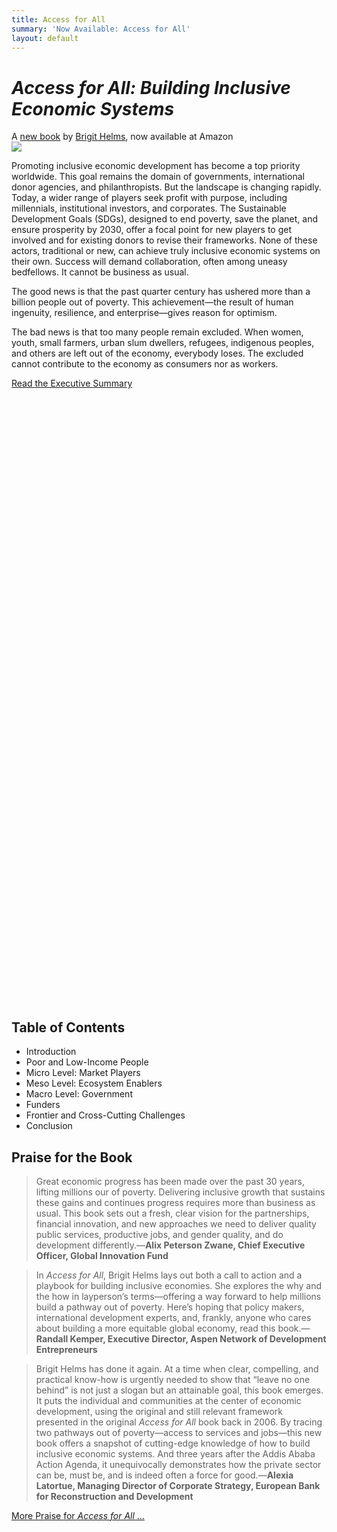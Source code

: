 ```yaml
---
title: Access for All
summary: 'Now Available: Access for All'
layout: default
---
```


# _Access for All: Building Inclusive Economic Systems_

<aside> A <a href="https://www.amazon.com/dp/1732704007/ref=sr_1_5?s=books&ie=UTF8&qid=1542119152&sr=1-5">new book</a> by <a href="/who-we-are/our-team/brigit-helms">Brigit Helms</a>, now available at Amazon</aside>

<img src="/uploads/access-for-all-cover.jpg" class="float-left">

Promoting inclusive economic development has become a top priority worldwide. This goal remains the domain of governments, international donor agencies, and philanthropists. But the landscape is changing rapidly. Today, a wider range of players seek profit with purpose, including millennials, institutional investors, and corporates. The Sustainable Development Goals (SDGs), designed to end poverty, save the planet, and ensure prosperity by 2030, offer a focal point for new players to get involved and for existing donors to revise their frameworks. None of these actors, traditional or new, can achieve truly inclusive economic systems on their own. Success will demand collaboration, often among uneasy bedfellows. It cannot be business as usual.

The good news is that the past quarter century has ushered more than a billion people out of poverty. This achievement—the result of human ingenuity, resilience, and enterprise—gives reason for optimism. 

The bad news is that too many people remain excluded. When women, youth, small farmers, urban slum dwellers, refugees, indigenous peoples, and others are left out of the economy, everybody loses. The excluded cannot contribute to the economy as consumers nor as workers. 

<a href="/uploads/access-for-all-summary.pdf" class="primary-block--button contacts-button">
Read the Executive Summary<svg class="redirect" viewBox="0 0 36 70" preserveAspectRatio="xMinYMax meet"><use xlink:href="#redirect"></use></svg></a>

<aside class="toc-right">
<h2>Table of Contents</h2>
<ul>
  <li>Introduction</li>
  <li>Poor and Low-Income People</li>
  <li>Micro Level: Market Players</li>
  <li>Meso Level: Ecosystem Enablers</li>
  <li>Macro Level: Government</li>
  <li>Funders</li>
  <li>Frontier and Cross-Cutting Challenges</li>
  <li>Conclusion</li>
</ul>
</aside>

## Praise for the Book

> Great economic progress has been made over the past 30 years, lifting millions our of poverty. Delivering inclusive growth that sustains these gains and continues progress requires more than business as usual. This book sets out a fresh, clear vision for the partnerships, financial innovation, and new approaches we need to deliver quality public services, productive jobs, and gender quality, and do development differently.—**Alix Peterson Zwane, Chief Executive Officer, Global Innovation Fund**

> In _Access for All_, Brigit Helms lays out both a call to action and a playbook for building inclusive economies. She explores the why and the how in layperson’s terms—offering a way forward to help millions build a pathway out of poverty. Here’s hoping that policy makers, international development experts, and, frankly, anyone who cares about building a more equitable global economy, read this book.—**Randall Kemper, Executive Director, Aspen Network of Development Entrepreneurs**

> Brigit Helms has done it again. At a time when clear, compelling, and practical know-how is urgently needed to show that “leave no one behind” is not just a slogan but an attainable goal, this book emerges. It puts the individual and communities at the center of economic development, using the original and still relevant framework presented in the original _Access for All_ book back in 2006. By tracing two pathways out of poverty—access to services and jobs—this new book offers a snapshot of cutting-edge knowledge of how to build inclusive economic systems. And three years after the Addis Ababa Action Agenda, it unequivocally demonstrates how the private sector can be, must be, and is indeed often a force for good.—**Alexia Latortue, Managing Director of Corporate Strategy, European Bank for Reconstruction and Development**

<a href="/more-praise-for-access-for-all" class="primary-block--button contacts-button">
More Praise for <em>Access for All</em> ...<svg class="redirect" viewBox="0 0 36 70" preserveAspectRatio="xMinYMax meet"><use xlink:href="#redirect"></use></svg></a>